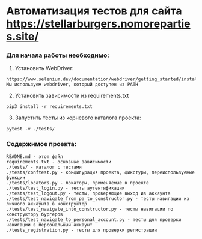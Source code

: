 # Автоматизация тестов для сайта https://stellarburgers.nomoreparties.site/

### Для начала работы необходимо:
1. Установить WebDriver: 
```
https://www.selenium.dev/documentation/webdriver/getting_started/install_drivers/
Мы используем webdriver, который доступен из PATH
```
2. Установить зависимости из requirements.txt
```
pip3 install -r requirements.txt
```
3. Запустить тесты из корневого каталога проекта:
```
pytest -v ./tests/
```

### Содержимое проекта:
```
README.md - этот файл
requirements.txt - основные зависимости
./tests/ - каталог с тестами
./tests/conftest.py - конфигурация проекта, фикстуры, переиспользуемые функции
./tests/locators.py - локаторы, применяемые в проекте
./tests/test_login.py - тесты аутентификации
./tests/test_logout.py - тесты, проверяющие выход из аккаунта
./tests/test_navigate_from_pa_to_constructor.py - тесты навигации из личного аккаунта в конструктор
./tests/test_navigate_into_constructor.py - тесты навигации по конструктору бургеров
./tests/test_navigate_to_personal_account.py - тесты для проверки навигации в персональный аккаунт
./tests_registration.py - тесты для проверки регистрации
```
